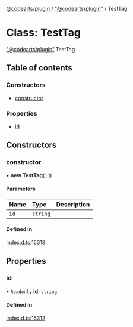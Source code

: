 [@codearts/plugin](../README.md) / ["@codearts/plugin"](../modules/_codearts_plugin_.md) / TestTag

# Class: TestTag

["@codearts/plugin"](../modules/_codearts_plugin_.md).TestTag

## Table of contents

### Constructors

- [constructor](codearts_plugin_.TestTag.md#constructor)

### Properties

- [id](codearts_plugin_.TestTag.md#id)

## Constructors

### constructor

• **new TestTag**(`id`)

#### Parameters

| Name | Type | Description |
| :------ | :------ | :------ |
| `id` | `string` |  |

#### Defined in

[index.d.ts:15318](https://github.com/huaweicloud/cloudide-plugin-api/blob/a4193a8/index.d.ts#L15318)

## Properties

### id

• `Readonly` **id**: `string`

#### Defined in

[index.d.ts:15312](https://github.com/huaweicloud/cloudide-plugin-api/blob/a4193a8/index.d.ts#L15312)
